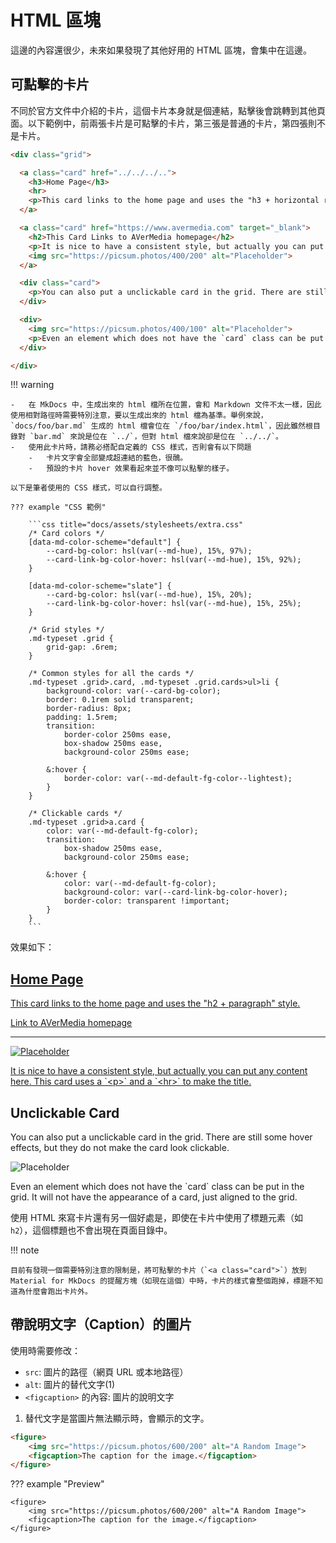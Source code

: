 # HTML 區塊

這邊的內容還很少，未來如果發現了其他好用的 HTML 區塊，會集中在這邊。

## 可點擊的卡片

不同於官方文件中介紹的卡片，這個卡片本身就是個連結，點擊後會跳轉到其他頁面。以下範例中，前兩張卡片是可點擊的卡片，第三張是普通的卡片，第四張則不是卡片。

```html
<div class="grid">

  <a class="card" href="../../../..">
    <h3>Home Page</h3>
    <hr>
    <p>This card links to the home page and uses the "h3 + horizontal rule + paragraph" style.</p>
  </a>

  <a class="card" href="https://www.avermedia.com" target="_blank">
    <h2>This Card Links to AVerMedia homepage</h2>
    <p>It is nice to have a consistent style, but actually you can put any content here.</p>
    <img src="https://picsum.photos/400/200" alt="Placeholder">
  </a>

  <div class="card">
    <p>You can also put a unclickable card in the grid. There are still some hover effects, but they do not make the card look clickable.</p>
  </div>

  <div>
    <img src="https://picsum.photos/400/100" alt="Placeholder">
    <p>Even an element which does not have the `card` class can be put in the grid. It will not have the appearance of a card, just aligned to the grid.</p>
  </div>

</div>
```

!!! warning

    -   在 MkDocs 中，生成出來的 html 檔所在位置，會和 Markdown 文件不太一樣，因此使用相對路徑時需要特別注意，要以生成出來的 html 檔為基準。舉例來說，`docs/foo/bar.md` 生成的 html 檔會位在 `/foo/bar/index.html`，因此雖然根目錄對 `bar.md` 來說是位在 `../`，但對 html 檔來說卻是位在 `../../`。
    -   使用此卡片時，請務必搭配自定義的 CSS 樣式，否則會有以下問題
        -   卡片文字會全部變成超連結的藍色，很醜。
        -   預設的卡片 hover 效果看起來並不像可以點擊的樣子。

    以下是筆者使用的 CSS 樣式，可以自行調整。

    ??? example "CSS 範例"

        ```css title="docs/assets/stylesheets/extra.css"
        /* Card colors */
        [data-md-color-scheme="default"] {
            --card-bg-color: hsl(var(--md-hue), 15%, 97%);
            --card-link-bg-color-hover: hsl(var(--md-hue), 15%, 92%);
        }

        [data-md-color-scheme="slate"] {
            --card-bg-color: hsl(var(--md-hue), 15%, 20%);
            --card-link-bg-color-hover: hsl(var(--md-hue), 15%, 25%);
        }

        /* Grid styles */
        .md-typeset .grid {
            grid-gap: .6rem;
        }

        /* Common styles for all the cards */
        .md-typeset .grid>.card, .md-typeset .grid.cards>ul>li {
            background-color: var(--card-bg-color);
            border: 0.1rem solid transparent;
            border-radius: 8px;
            padding: 1.5rem;
            transition:
                border-color 250ms ease,
                box-shadow 250ms ease,
                background-color 250ms ease;

            &:hover {
                border-color: var(--md-default-fg-color--lightest);
            }
        }

        /* Clickable cards */
        .md-typeset .grid>a.card {
            color: var(--md-default-fg-color);
            transition:
                box-shadow 250ms ease,
                background-color 250ms ease;

            &:hover {
                color: var(--md-default-fg-color);
                background-color: var(--card-link-bg-color-hover);
                border-color: transparent !important;
            }
        }
        ```

效果如下：

<div class="grid">

  <a class="card" href="../../../..">
    <h2>Home Page</h2>
    <p>This card links to the home page and uses the "h2 + paragraph" style.</p>
  </a>

  <a class="card" href="https://www.avermedia.com" target="_blank">
    <p>Link to AVerMedia homepage</p>
    <hr>
    <img src="https://picsum.photos/400/200" alt="Placeholder">
    <p>It is nice to have a consistent style, but actually you can put any content here. This card uses a `&lt;p&gt;` and a `&lt;hr&gt;` to make the title.</p>
  </a>

  <div class="card">
    <h2>Unclickable Card</h2>
    <p>You can also put a unclickable card in the grid. There are still some hover effects, but they do not make the card look clickable.</p>
  </div>

  <div>
    <img src="https://picsum.photos/400/100" alt="Placeholder">
    <p>Even an element which does not have the `card` class can be put in the grid. It will not have the appearance of a card, just aligned to the grid.</p>
  </div>

</div>

使用 HTML 來寫卡片還有另一個好處是，即使在卡片中使用了標題元素（如 `h2`），這個標題也不會出現在頁面目錄中。

!!! note

    目前有發現一個需要特別注意的限制是，將可點擊的卡片（`<a class="card">`）放到 Material for MkDocs 的提醒方塊（如現在這個）中時，卡片的樣式會整個跑掉，標題不知道為什麼會跑出卡片外。

## 帶說明文字（Caption）的圖片

使用時需要修改：

<div class="annotate" markdown>

- `src`: 圖片的路徑（網頁 URL 或本地路徑）
- `alt`: 圖片的替代文字(1)
- `<figcaption>` 的內容: 圖片的說明文字

</div>

1.  替代文字是當圖片無法顯示時，會顯示的文字。

```html
<figure>
    <img src="https://picsum.photos/600/200" alt="A Random Image">
    <figcaption>The caption for the image.</figcaption>
</figure>
```

??? example "Preview"

    <figure>
        <img src="https://picsum.photos/600/200" alt="A Random Image">
        <figcaption>The caption for the image.</figcaption>
    </figure>

